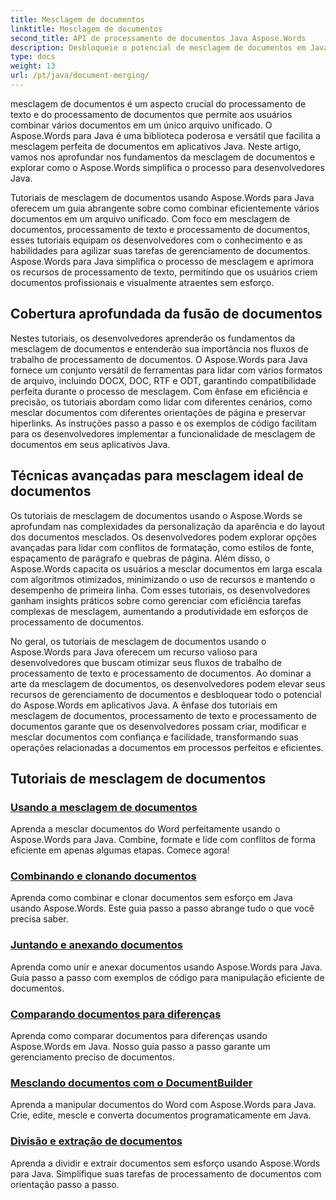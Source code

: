 ```yaml
---
title: Mesclagem de documentos
linktitle: Mesclagem de documentos
second_title: API de processamento de documentos Java Aspose.Words
description: Desbloqueie o potencial de mesclagem de documentos em Java usando Aspose.Words! Aprenda processamento de texto e processamento de documentos eficientes com tutoriais detalhados.
type: docs
weight: 13
url: /pt/java/document-merging/
---
```


mesclagem de documentos é um aspecto crucial do processamento de texto e do processamento de documentos que permite aos usuários combinar vários documentos em um único arquivo unificado. O Aspose.Words para Java é uma biblioteca poderosa e versátil que facilita a mesclagem perfeita de documentos em aplicativos Java. Neste artigo, vamos nos aprofundar nos fundamentos da mesclagem de documentos e explorar como o Aspose.Words simplifica o processo para desenvolvedores Java.

Tutoriais de mesclagem de documentos usando Aspose.Words para Java oferecem um guia abrangente sobre como combinar eficientemente vários documentos em um arquivo unificado. Com foco em mesclagem de documentos, processamento de texto e processamento de documentos, esses tutoriais equipam os desenvolvedores com o conhecimento e as habilidades para agilizar suas tarefas de gerenciamento de documentos. Aspose.Words para Java simplifica o processo de mesclagem e aprimora os recursos de processamento de texto, permitindo que os usuários criem documentos profissionais e visualmente atraentes sem esforço.

## Cobertura aprofundada da fusão de documentos

Nestes tutoriais, os desenvolvedores aprenderão os fundamentos da mesclagem de documentos e entenderão sua importância nos fluxos de trabalho de processamento de documentos. O Aspose.Words para Java fornece um conjunto versátil de ferramentas para lidar com vários formatos de arquivo, incluindo DOCX, DOC, RTF e ODT, garantindo compatibilidade perfeita durante o processo de mesclagem. Com ênfase em eficiência e precisão, os tutoriais abordam como lidar com diferentes cenários, como mesclar documentos com diferentes orientações de página e preservar hiperlinks. As instruções passo a passo e os exemplos de código facilitam para os desenvolvedores implementar a funcionalidade de mesclagem de documentos em seus aplicativos Java.

## Técnicas avançadas para mesclagem ideal de documentos

Os tutoriais de mesclagem de documentos usando o Aspose.Words se aprofundam nas complexidades da personalização da aparência e do layout dos documentos mesclados. Os desenvolvedores podem explorar opções avançadas para lidar com conflitos de formatação, como estilos de fonte, espaçamento de parágrafo e quebras de página. Além disso, o Aspose.Words capacita os usuários a mesclar documentos em larga escala com algoritmos otimizados, minimizando o uso de recursos e mantendo o desempenho de primeira linha. Com esses tutoriais, os desenvolvedores ganham insights práticos sobre como gerenciar com eficiência tarefas complexas de mesclagem, aumentando a produtividade em esforços de processamento de documentos.

No geral, os tutoriais de mesclagem de documentos usando o Aspose.Words para Java oferecem um recurso valioso para desenvolvedores que buscam otimizar seus fluxos de trabalho de processamento de texto e processamento de documentos. Ao dominar a arte da mesclagem de documentos, os desenvolvedores podem elevar seus recursos de gerenciamento de documentos e desbloquear todo o potencial do Aspose.Words em aplicativos Java. A ênfase dos tutoriais em mesclagem de documentos, processamento de texto e processamento de documentos garante que os desenvolvedores possam criar, modificar e mesclar documentos com confiança e facilidade, transformando suas operações relacionadas a documentos em processos perfeitos e eficientes.

## Tutoriais de mesclagem de documentos

### [Usando a mesclagem de documentos](./using-document-merging/)
Aprenda a mesclar documentos do Word perfeitamente usando o Aspose.Words para Java. Combine, formate e lide com conflitos de forma eficiente em apenas algumas etapas. Comece agora!
### [Combinando e clonando documentos](./combining-cloning-documents/)
Aprenda como combinar e clonar documentos sem esforço em Java usando Aspose.Words. Este guia passo a passo abrange tudo o que você precisa saber.
### [Juntando e anexando documentos](./joining-appending-documents/)
Aprenda como unir e anexar documentos usando Aspose.Words para Java. Guia passo a passo com exemplos de código para manipulação eficiente de documentos.
### [Comparando documentos para diferenças](./comparing-documents-for-differences/)
Aprenda como comparar documentos para diferenças usando Aspose.Words em Java. Nosso guia passo a passo garante um gerenciamento preciso de documentos.
### [Mesclando documentos com o DocumentBuilder](./merging-documents-documentbuilder/)
Aprenda a manipular documentos do Word com Aspose.Words para Java. Crie, edite, mescle e converta documentos programaticamente em Java.
### [Divisão e extração de documentos](./document-splitting-extraction/)
Aprenda a dividir e extrair documentos sem esforço usando Aspose.Words para Java. Simplifique suas tarefas de processamento de documentos com orientação passo a passo.